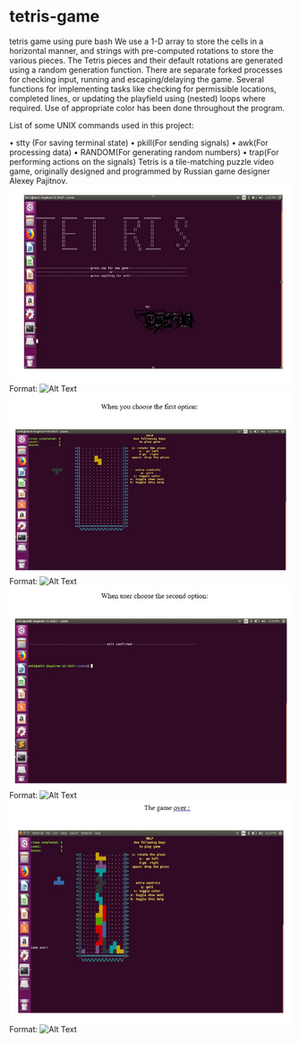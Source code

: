 # tetris-game
tetris game using pure bash
We use a 1-D array to store the cells in a horizontal manner, and strings with pre-computed rotations to store the various pieces.
The Tetris pieces and their default rotations are generated using a random generation function.
There are separate forked processes for checking input, running and escaping/delaying the game.
Several functions for implementing tasks like checking for permissible locations, completed lines, or updating the playfield using (nested) loops where required.
Use of appropriate color has been done throughout the program.

List of some UNIX commands used in this project:

•	stty (For saving terminal state)
•	pkill(For sending signals)
•	awk(For processing data)
•	RANDOM(For generating random numbers)
•	trap(For performing actions on the signals)
Tetris is a tile-matching puzzle video game, originally designed and programmed by Russian game designer Alexey Pajitnov.
![Output Example1](/images/1.jpg)
Format: ![Alt Text](url)
![Output Example2](/images/2.jpg)
Format: ![Alt Text](url)
![Output Example3](/images/3.jpg)
Format: ![Alt Text](url)
![Output Example4](/images/4.jpg)
Format: ![Alt Text](url)
